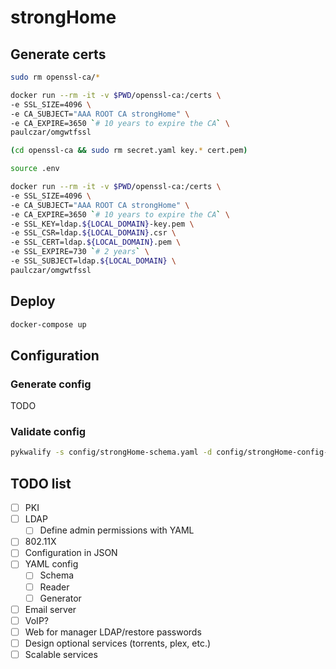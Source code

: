 # strongHome

## Generate certs
```bash
sudo rm openssl-ca/*

docker run --rm -it -v $PWD/openssl-ca:/certs \
-e SSL_SIZE=4096 \
-e CA_SUBJECT="AAA ROOT CA strongHome" \
-e CA_EXPIRE=3650 `# 10 years to expire the CA` \
paulczar/omgwtfssl

(cd openssl-ca && sudo rm secret.yaml key.* cert.pem)

source .env

docker run --rm -it -v $PWD/openssl-ca:/certs \
-e SSL_SIZE=4096 \
-e CA_SUBJECT="AAA ROOT CA strongHome" \
-e CA_EXPIRE=3650 `# 10 years to expire the CA` \
-e SSL_KEY=ldap.${LOCAL_DOMAIN}-key.pem \
-e SSL_CSR=ldap.${LOCAL_DOMAIN}.csr \
-e SSL_CERT=ldap.${LOCAL_DOMAIN}.pem \
-e SSL_EXPIRE=730 `# 2 years` \
-e SSL_SUBJECT=ldap.${LOCAL_DOMAIN} \
paulczar/omgwtfssl
```

## Deploy
```bash
docker-compose up
```

## Configuration
### Generate config
TODO
### Validate config
```bash
pykwalify -s config/strongHome-schema.yaml -d config/strongHome-config-example.yaml
```
## TODO list
- [ ] PKI
- [ ] LDAP
  - [ ] Define admin permissions with YAML
- [ ] 802.11X
- [ ] Configuration in JSON
- [ ] YAML config
  - [ ] Schema
  - [ ] Reader
  - [ ] Generator
- [ ] Email server
- [ ] VoIP?
- [ ] Web for manager LDAP/restore passwords
- [ ] Design optional services (torrents, plex, etc.)
- [ ] Scalable services
